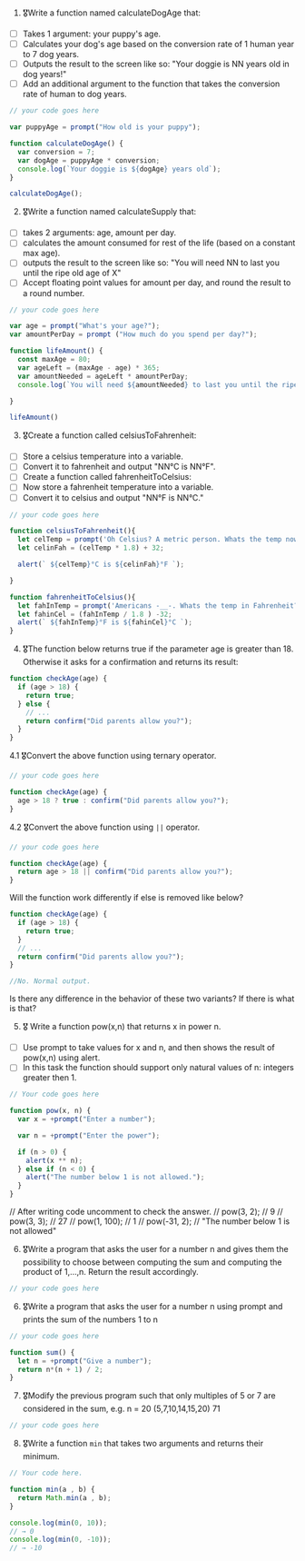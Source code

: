 1. 🎖Write a function named calculateDogAge that:

- [ ] Takes 1 argument: your puppy's age.
- [ ] Calculates your dog's age based on the conversion rate of 1 human year to 7 dog years.
- [ ] Outputs the result to the screen like so: "Your doggie is NN years old in dog years!"
- [ ] Add an additional argument to the function that takes the conversion rate of human to dog years.

```js
// your code goes here

var puppyAge = prompt("How old is your puppy");

function calculateDogAge() {
  var conversion = 7;
  var dogAge = puppyAge * conversion;
  console.log(`Your doggie is ${dogAge} years old`);
}

calculateDogAge();
```

2. 🎖Write a function named calculateSupply that:

- [ ] takes 2 arguments: age, amount per day.
- [ ] calculates the amount consumed for rest of the life (based on a constant max age).
- [ ] outputs the result to the screen like so: "You will need NN to last you until the ripe old age of X"
- [ ] Accept floating point values for amount per day, and round the result to a round number.

```js
// your code goes here

var age = prompt("What's your age?");
var amountPerDay = prompt ("How much do you spend per day?");

function lifeAmount() {
  const maxAge = 80;
  var ageLeft = (maxAge - age) * 365;
  var amountNeeded = ageLeft * amountPerDay;
  console.log(`You will need ${amountNeeded} to last you until the ripe old age of ${maxAge}`)

}

lifeAmount()
```

3. 🎖Create a function called celsiusToFahrenheit:

- [ ] Store a celsius temperature into a variable.
- [ ] Convert it to fahrenheit and output "NN°C is NN°F".
- [ ] Create a function called fahrenheitToCelsius:
- [ ] Now store a fahrenheit temperature into a variable.
- [ ] Convert it to celsius and output "NN°F is NN°C."

```js
// your code goes here

function celsiusToFahrenheit(){
  let celTemp = prompt('Oh Celsius? A metric person. Whats the temp now? ');
  let celinFah = (celTemp * 1.8) + 32;

  alert(` ${celTemp}°C is ${celinFah}°F `);

}

function fahrenheitToCelsius(){
  let fahInTemp = prompt('Americans -__-. Whats the temp in Fahrenheit?');
  let fahinCel = (fahInTemp / 1.8 ) -32;
  alert(` ${fahInTemp}°F is ${fahinCel}°C `);
}


```

4. 🎖The function below returns true if the parameter age is greater than 18. Otherwise it asks for a confirmation and returns its result:

```js
function checkAge(age) {
  if (age > 18) {
    return true;
  } else {
    // ...
    return confirm("Did parents allow you?");
  }
}
```

4.1 🎖Convert the above function using ternary operator.

```js
// your code goes here

function checkAge(age) {
  age > 18 ? true : confirm("Did parents allow you?");
}
```

4.2 🎖Convert the above function using `||` operator.

```js
// your code goes here

function checkAge(age) {
  return age > 18 || confirm("Did parents allow you?");
}
```

Will the function work differently if else is removed like below?

```js
function checkAge(age) {
  if (age > 18) {
    return true;
  }
  // ...
  return confirm("Did parents allow you?");
}

//No. Normal output.
```

Is there any difference in the behavior of these two variants? If there is what is that?

5. 🎖 Write a function pow(x,n) that returns x in power n.

- [ ] Use prompt to take values for x and n, and then shows the result of pow(x,n) using alert.
- [ ] In this task the function should support only natural values of n: integers greater then 1.

````js
// Your code goes here

function pow(x, n) {
  var x = +prompt("Enter a number");

  var n = +prompt("Enter the power");

  if (n > 0) {
    alert(x ** n);
  } else if (n < 0) {
    alert("The number below 1 is not allowed.");
  }
}
````

// After writing code uncomment to check the answer.
// pow(3, 2); // 9
// pow(3, 3); // 27
// pow(1, 100); // 1
// pow(-31, 2); // "The number below 1 is not allowed"

6. 🎖Write a program that asks the user for a number n and gives them the possibility to choose between computing the sum and computing the product of 1,…,n. Return the result accordingly.

```js
// your code goes here


```

6. 🎖Write a program that asks the user for a number n using prompt and prints the sum of the numbers 1 to n

```js
// your code goes here

function sum() {
  let n = +prompt("Give a number");
  return n*(n + 1) / 2; 
}

```

7. 🎖Modify the previous program such that only multiples of 5 or 7 are considered in the sum, e.g. n = 20 (5,7,10,14,15,20) 71

```js
// your code goes here
```

8. 🎖Write a function `min` that takes two arguments and returns their minimum.

```js
// Your code here.

function min(a , b) {
  return Math.min(a , b);
}

console.log(min(0, 10));
// → 0
console.log(min(0, -10));
// → -10
```
